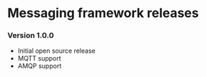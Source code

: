 # Messaging framework releases #

### Version 1.0.0 ###

- Initial open source release
- MQTT support
- AMQP support
